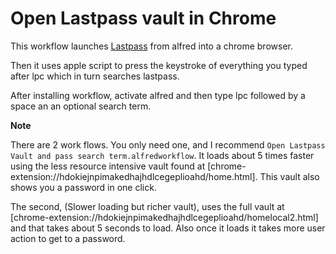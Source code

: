 Open Lastpass vault in Chrome
=======================
This workflow launches [Lastpass](www.lastpass.com) from alfred into a chrome browser. 

Then it uses apple script to press the keystroke of everything you typed after lpc which in turn searches lastpass. 

After installing workflow, activate alfred and then type lpc followed by a space an an optional search term.

**Note**

There are 2 work flows. You only need one, and I recommend `Open Lastpass Vault and pass search term.alfredworkflow`. It loads about 5 times faster using the less resource intensive vault found at [chrome-extension://hdokiejnpimakedhajhdlcegeplioahd/home.html]. This vault also shows you a password in one click. 

The second, (Slower loading but richer vault), uses the full vault at [chrome-extension://hdokiejnpimakedhajhdlcegeplioahd/homelocal2.html] and that takes about 5 seconds to load. Also once it loads it takes more user action to get to a password. 



